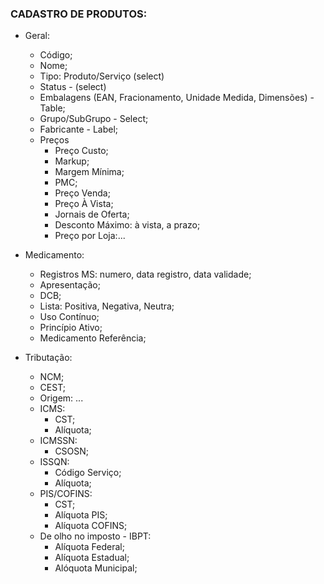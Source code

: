 ### CADASTRO DE PRODUTOS:

- Geral:
  
  - Código;
  - Nome;
  - Tipo: Produto/Serviço (select)
  - Status - (select)
  - Embalagens (EAN, Fracionamento, Unidade Medida, Dimensões) - Table;
  - Grupo/SubGrupo - Select;
  - Fabricante - Label;
  - Preços
    - Preço Custo;
    - Markup;
    - Margem Mínima;
    - PMC;
    - Preço Venda;
    - Preço À Vista;
    - Jornais de Oferta;
    - Desconto Máximo: à vista, a prazo;
    - Preço por Loja:...

- Medicamento:

  - Registros MS: numero, data registro, data validade;
  - Apresentação;
  - DCB;
  - Lista: Positiva, Negativa, Neutra;
  - Uso Contínuo;
  - Princípio Ativo;
  - Medicamento Referência;

- Tributação:

  - NCM;
  - CEST;
  - Origem: ...
  - ICMS:
    - CST;
    - Alíquota;
  - ICMSSN:
    - CSOSN;
  - ISSQN:
    - Código Serviço;
    - Alíquota;
  - PIS/COFINS:
    - CST;
    - Alíquota PIS;
    - Alíquota COFINS;
  - De olho no imposto - IBPT:
    - Alíquota Federal;
    - Alíquota Estadual;
    - Alóquota Municipal;
